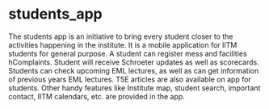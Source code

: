 # students_app
The students app is an initiative to bring every student closer to the activities happening in the institute. It is a mobile application for IITM students for general purpose. A student can register mess and facilities hComplaints. Student will receive Schroeter updates as well as scorecards. Students can check upcoming EML lectures, as well as can get information of previous years EML lectures.  T5E articles are also available on app for students. Other handy features like Institute map, student search, important contact, IITM calendars, etc. are provided in the app.
